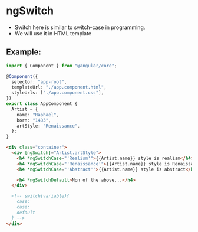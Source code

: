 # ngSwitch

- Switch here is similar to switch-case in programming.
- We will use it in HTML template

## Example:

```ts
import { Component } from "@angular/core";

@Component({
  selector: "app-root",
  templateUrl: "./app.component.html",
  styleUrls: ["./app.component.css"],
})
export class AppComponent {
  Artist = {
    name: "Raphael",
    born: "1483",
    artStyle: "Renaissance",
  };
}
```

```html
<div class="container">
  <div [ngSwitch]="Artist.artStyle">
    <h4 *ngSwitchCase="'Realism'">{{Artist.name}} style is realism</h4>
    <h4 *ngSwitchCase="'Renaissance'">{{Artist.name}} style is Renaissance</h4>
    <h4 *ngSwitchCase="'Abstract'">{{Artist.name}} style is abstract</h4>

    <h4 *ngSwitchDefault>Non of the above...</h4>
  </div>

  <!-- switch(variable){
    case: 
    case: 
    default
  } -->
</div>
```
